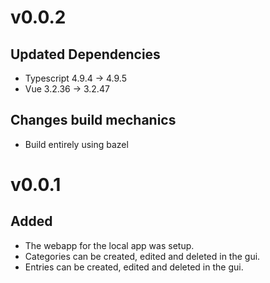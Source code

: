 # v0.0.2

## Updated Dependencies

- Typescript 4.9.4 -> 4.9.5
- Vue 3.2.36 -> 3.2.47

## Changes build mechanics

- Build entirely using bazel

# v0.0.1

## Added

- The webapp for the local app was setup.
- Categories can be created, edited and deleted in the gui.
- Entries can be created, edited and deleted in the gui.